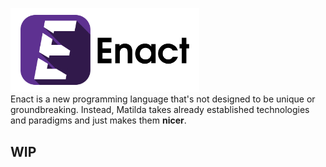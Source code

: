 <img align="centre" src="./docs/img/enact-logo-text.png" alt="Enact logo" width="60%" height="60%"></img><br>
Enact is a new programming language that's not designed to be unique or groundbreaking. Instead, Matilda takes already 
established technologies and paradigms and just makes them **nicer**.

## WIP
